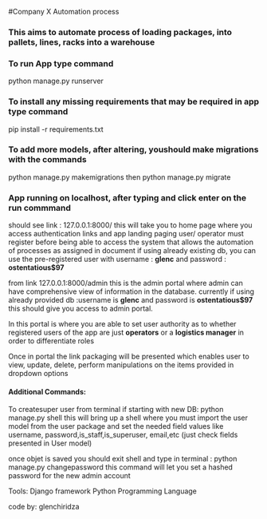 #Company X Automation process
### This aims to automate process of loading packages, into pallets, lines, racks into a warehouse 

### To run App type command
python manage.py runserver

### To install any missing requirements that may be required in app type command
pip install -r requirements.txt

### To add more models, after altering, youshould make migrations with the commands
python manage.py makemigrations
then
python manage.py migrate

### App running on localhost, after typing and click enter on the run commmand
should see link : 127.0.0.1:8000/
this will take you to home page where you access authentication links and app landing paging
user/ operator must register before being able to access the system that allows the automation of processes as assigned in document
if using already existing db, you can use the pre-registered user with username : **glenc** and password :  **ostentatious$97**

from link 127.0.0.1:8000/admin
this is the admin portal where admin can have comprehensive view of information in the database.
currently if using already provided db :username is **glenc** and password is  **ostentatious$97**
this should give you access to admin portal.

 In this portal is where you are able to set user authority as to whether registered users of the app are just **operators** or a **logistics manager** in order to differentiate roles


Once in portal the link packaging will be presented which enables user to view, update, delete, perform manipulations on the items provided in dropdown options



#### Additional Commands:
To createsuper user from terminal if starting with new DB: python manage.py shell
this will bring up a shell where you must import the user model from the user package and set the needed field values like username, password,is_staff,is_superuser, email,etc (just check fields presented in User model)

once objet is saved you should exit shell and type in terminal : python manage.py changepassword
this command will let you set a hashed password for the new admin account


Tools:
Django framework
Python Programming Language

code by: glenchiridza
 
